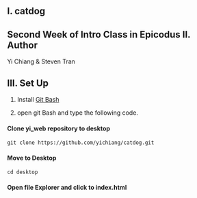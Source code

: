 
I.  catdog
------------
Second Week of Intro Class in Epicodus
II.  Author
------------
Yi Chiang & Steven Tran


III. Set Up
----------
1. Install [Git Bash](https://git-scm.com/downloads)

2. open git Bash and type the following code.

#### Clone yi_web repository to desktop  

```git clone https://github.com/yichiang/catdog.git```

#### Move to Desktop  
```cd desktop```
#### Open file Explorer and click to index.html
